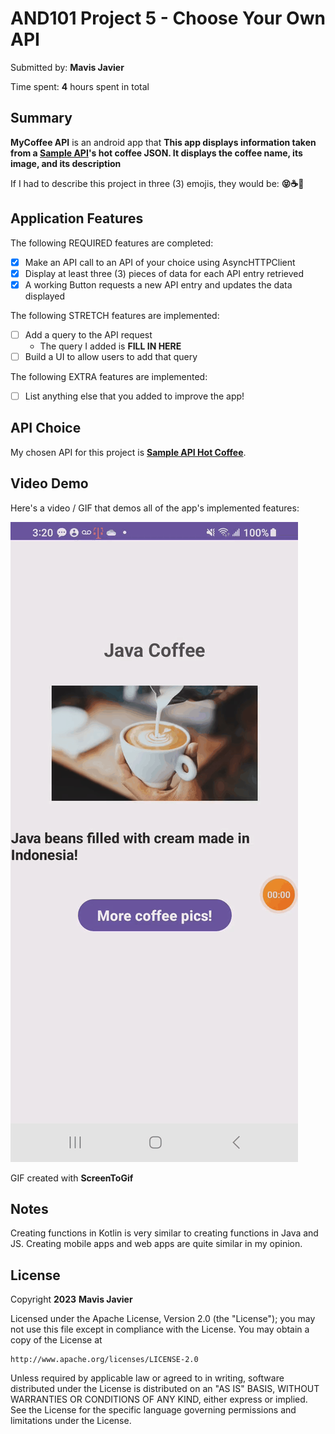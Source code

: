 <!-- (This is a comment) INSTRUCTIONS: Go through this page and fill out any **bolded** entries with their correct values.-->

# AND101 Project 5 - Choose Your Own API

Submitted by: **Mavis Javier**

Time spent: **4** hours spent in total

## Summary

**MyCoffee API** is an android app that **This app displays information taken from a <a href="https://api.sampleapis.com/coffee/hot" target="_blank">Sample API</a>'s hot coffee JSON. It displays the coffee name, its image, and its description**

If I had to describe this project in three (3) emojis, they would be: **😝☕🤩**

## Application Features

<!-- (This is a comment) Please be sure to change the [ ] to [x] for any features you completed.  If a feature is not checked [x], you might miss the points for that item! -->

The following REQUIRED features are completed:

- [x] Make an API call to an API of your choice using AsyncHTTPClient
- [x] Display at least three (3) pieces of data for each API entry retrieved
- [x] A working Button requests a new API entry and updates the data displayed

The following STRETCH features are implemented:

- [ ] Add a query to the API request
  - The query I added is **FILL IN HERE**
- [ ] Build a UI to allow users to add that query

The following EXTRA features are implemented:

- [ ] List anything else that you added to improve the app!

## API Choice

My chosen API for this project is **<a href="https://api.sampleapis.com/coffee/hot" target="_blank">Sample API Hot Coffee</a>**.

## Video Demo

Here's a video / GIF that demos all of the app's implemented features:

<img src='https://github.com/mavis-javier/Proj5-MyCoffeeAPI/blob/main/MyCoffeeApp.gif' title='Video Demo' width='' alt='Video Demo' />

GIF created with **ScreenToGif**

<!-- Recommended tools:
- [Kap](https://getkap.co/) for macOS
- [ScreenToGif](https://www.screentogif.com/) for Windows
- [peek](https://github.com/phw/peek) for Linux. -->

## Notes

Creating functions in Kotlin is very similar to creating functions in Java and JS. Creating mobile apps and web apps are quite similar in my opinion.

## License

Copyright **2023** **Mavis Javier**

Licensed under the Apache License, Version 2.0 (the "License");
you may not use this file except in compliance with the License.
You may obtain a copy of the License at

    http://www.apache.org/licenses/LICENSE-2.0

Unless required by applicable law or agreed to in writing, software
distributed under the License is distributed on an "AS IS" BASIS,
WITHOUT WARRANTIES OR CONDITIONS OF ANY KIND, either express or implied.
See the License for the specific language governing permissions and
limitations under the License.
